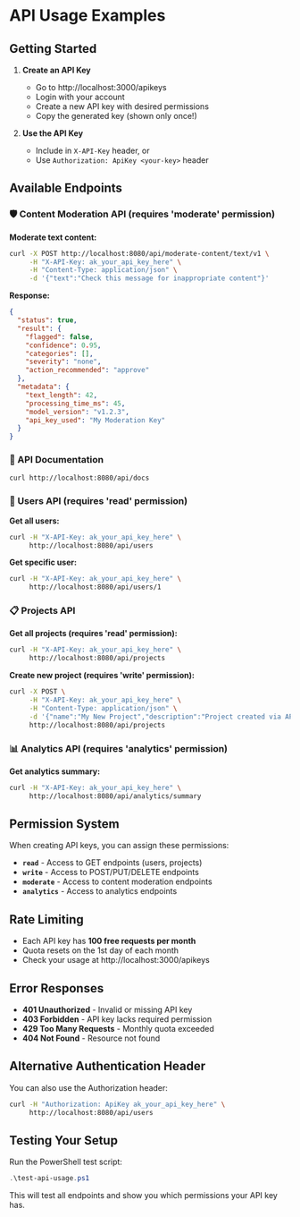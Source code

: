 # API Usage Examples

## Getting Started

1. **Create an API Key**
   - Go to http://localhost:3000/apikeys
   - Login with your account
   - Create a new API key with desired permissions
   - Copy the generated key (shown only once!)

2. **Use the API Key**
   - Include in `X-API-Key` header, or
   - Use `Authorization: ApiKey <your-key>` header

## Available Endpoints

### 🛡️ Content Moderation API (requires 'moderate' permission)

**Moderate text content:**
```bash
curl -X POST http://localhost:8080/api/moderate-content/text/v1 \
     -H "X-API-Key: ak_your_api_key_here" \
     -H "Content-Type: application/json" \
     -d '{"text":"Check this message for inappropriate content"}'
```

**Response:**
```json
{
  "status": true,
  "result": {
    "flagged": false,
    "confidence": 0.95,
    "categories": [],
    "severity": "none", 
    "action_recommended": "approve"
  },
  "metadata": {
    "text_length": 42,
    "processing_time_ms": 45,
    "model_version": "v1.2.3",
    "api_key_used": "My Moderation Key"
  }
}
```

### 📖 API Documentation
```bash
curl http://localhost:8080/api/docs
```

### 👥 Users API (requires 'read' permission)

**Get all users:**
```bash
curl -H "X-API-Key: ak_your_api_key_here" \
     http://localhost:8080/api/users
```

**Get specific user:**
```bash
curl -H "X-API-Key: ak_your_api_key_here" \
     http://localhost:8080/api/users/1
```

### 📋 Projects API

**Get all projects (requires 'read' permission):**
```bash
curl -H "X-API-Key: ak_your_api_key_here" \
     http://localhost:8080/api/projects
```

**Create new project (requires 'write' permission):**
```bash
curl -X POST \
     -H "X-API-Key: ak_your_api_key_here" \
     -H "Content-Type: application/json" \
     -d '{"name":"My New Project","description":"Project created via API"}' \
     http://localhost:8080/api/projects
```

### 📊 Analytics API (requires 'analytics' permission)

**Get analytics summary:**
```bash
curl -H "X-API-Key: ak_your_api_key_here" \
     http://localhost:8080/api/analytics/summary
```

## Permission System

When creating API keys, you can assign these permissions:

- **`read`** - Access to GET endpoints (users, projects)
- **`write`** - Access to POST/PUT/DELETE endpoints  
- **`moderate`** - Access to content moderation endpoints
- **`analytics`** - Access to analytics endpoints

## Rate Limiting

- Each API key has **100 free requests per month**
- Quota resets on the 1st day of each month
- Check your usage at http://localhost:3000/apikeys

## Error Responses

- **401 Unauthorized** - Invalid or missing API key
- **403 Forbidden** - API key lacks required permission
- **429 Too Many Requests** - Monthly quota exceeded
- **404 Not Found** - Resource not found

## Alternative Authentication Header

You can also use the Authorization header:
```bash
curl -H "Authorization: ApiKey ak_your_api_key_here" \
     http://localhost:8080/api/users
```

## Testing Your Setup

Run the PowerShell test script:
```powershell
.\test-api-usage.ps1
```

This will test all endpoints and show you which permissions your API key has.